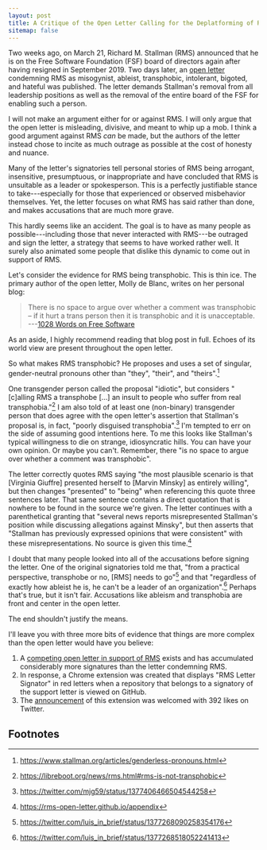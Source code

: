 ```yaml
---
layout: post
title: A Critique of the Open Letter Calling for the Deplatforming of RMS
sitemap: false
---
```


Two weeks ago, on March 21, Richard M. Stallman (RMS) announced that he is on the Free
Software Foundation (FSF) board of directors again after having resigned in September
2019\.  Two days later, an [open letter][] condemning RMS as misogynist, ableist,
transphobic, intolerant, bigoted, and hateful was published.  The letter demands
Stallman's removal from all leadership positions as well as the removal of the entire
board of the FSF for enabling such a person.

I will not make an argument either for or against RMS.
I will only argue that the open letter is misleading, divisive, and meant to whip up a
mob.
I think a good argument against RMS *can* be made, but the authors of the letter instead
chose to incite as much outrage as possible at the cost of honesty and nuance.
<!--This unnecessarily increases division among supporters of free and open-source
software.-->

Many of the letter's signatories tell personal stories of RMS being arrogant, insensitive,
presumptuous, or inappropriate and have concluded that RMS is unsuitable as a leader or
spokesperson.  This is a perfectly justifiable stance to take---especially for those that
experienced or observed misbehavior themselves.  Yet, the letter focuses on what RMS has
said rather than done, and makes accusations that are much more grave.

This hardly seems like an accident.  The goal is to have as many people as
possible---including those that never interacted with RMS---be outraged and sign the
letter<!-- and give themselves a pat on the back--><!-- for their righteousness-->, a
strategy that seems to have worked rather well.  It surely also animated some people that
dislike this dynamic to come out in support of RMS.

Let's consider the evidence for RMS being transphobic.  This is thin ice.  The primary
author of the open letter, Molly de Blanc, writes on her personal blog:

> There is no space to argue over whether a comment was transphobic – if it hurt a trans
> person then it is transphobic and it is unacceptable.  
---[1028 Words on Free Software](http://deblanc.net/blog/2021/01/12/1028-words-on-free-software/)

As an aside, I highly recommend reading that blog post in full.  Echoes of its world view
are present throughout the open letter.

So what makes RMS transphobic?
He proposes and uses a set of singular, gender-neutral pronouns other than "they",
"their", and "theirs".[^genderless-pronouns]
<!--Period.-->

One transgender person called the proposal "idiotic", but considers "[c]alling RMS a
transphobe […] an insult to people who suffer from real transphobia."[^leah-rowe] I am
also told of at least one (non-binary) transgender person that does agree with the open
letter's assertion that Stallman's proposal is, in fact, "poorly disguised
transphobia".[^fucking-transphobic] I'm tempted to err on the side of assuming good
intentions here.  To me this looks like Stallman's typical willingness to die on strange,
idiosyncratic hills.  You can have your own opinion.  Or maybe you can't.  Remember, there
"is no space to argue over whether a comment was transphobic".

The letter correctly quotes RMS saying "the most plausible scenario is that [Virginia
Giuffre] presented herself to [Marvin Minsky] as entirely willing", but then changes
"presented" to "being" when referencing this quote three sentences later.  That same
sentence contains a direct quotation  that is nowhere to be found in the source we're
given.  The letter continues with a parenthetical granting that "several news reports
misrepresented Stallman's position while discussing allegations against Minsky", but then
asserts that "Stallman has previously expressed opinions that were consistent" with these
misrepresentations.  No source is given this time.[^open-letter-appendix]

<!-- TODO: talk about ableism as well? -->

I doubt that many people looked into all of the accusations before signing the letter.
One of the original signatories told me that, "from a practical perspective, transphobe or
no, [RMS] needs to go"[^luis-1] and that "regardless of exactly how ableist he is, he
can't be a leader of an organization".[^luis-2]  Perhaps that's true, but it isn't fair.
Accusations like ableism and transphobia are front and center in the open letter.
<!--For people like myself that never personally interacted with RMS, these claims provide
the impetus for signing.-->
The end shouldn't justify the means.
<!--Another signatory I argued with told me he "at least hope[s] we can all agree [RMS is]
a creep, dudes weird af".-->

<!--Here's another bit of evidence that "the FOSS community finally stands up to
misogynist, ableist, transphobic, hateful bigot" isn't the full story.-->
I'll leave you with three more bits of evidence that things are more complex than the open
letter would have you believe:

1.  A [competing open letter in support of RMS][] exists and has accumulated considerably
    more signatures than the letter condemning RMS.
2.  In response, a Chrome extension was created that displays "RMS Letter Signator" in red
    letters when a repository that belongs to a signatory of the support letter is viewed
    on GitHub.
3.  The [announcement][extension-announcement] of this extension was welcomed with 392
    likes on Twitter.

## Footnotes

[^genderless-pronouns]: <https://www.stallman.org/articles/genderless-pronouns.html>
[^leah-rowe]: <https://libreboot.org/news/rms.html#rms-is-not-transphobic>
[^fucking-transphobic]: <https://twitter.com/mjg59/status/1377406466504544258>
[^open-letter-appendix]: <https://rms-open-letter.github.io/appendix>
[^luis-1]: <https://twitter.com/luis_in_brief/status/1377268090258354176>
[^luis-2]: <https://twitter.com/luis_in_brief/status/1377268518052241413>

[open letter]: https://rms-open-letter.github.io
[competing open letter in support of RMS]: https://rms-support-letter.github.io
[extension-announcement]: https://twitter.com/aaronbassett/status/1376601712379764737
